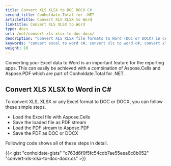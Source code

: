 ```yaml
---
title: Convert XLS XLSX to DOC DOCX C#
second_title: Conholdate.Total for .NET
articleTitle: Convert XLS XLSX to Word
linktitle: Convert XLS XLSX to Word
type: docs
url: /net/convert-xls-xlsx-to-doc-docx/
description: "Convert XLS XLSX file formats to Word (DOC or DOCX) in C#."
keywords: "convert excel to word c#, convert xls to word c#, convert xlsx to word c#, .NET convert xls xlsx, xls to doc docx .net, xlsx to doc docx asp .net, c# converter for xls, c# converter for xlsx, excel to pdf c#, sheets to pdf"
weight: 10
---
```


Converting your Excel data to Word is an important feature for the reporting apps. This can easily be achieved with a combination of Aspose.Cells and Aspose.PDF which are part of Conholdate.Total for .NET.

## **Convert XLS XLSX to Word in C#**
To convert XLS, XLSX or any Excel format to DOC or DOCX, you can follow these simple steps.

- Load the Excel file with Aspose.Cells
- Save the loaded file as PDF stream
- Load the PDF stream to Aspose.PDF
- Save the PDF as DOC or DOCX

Following code shows all of these steps in detail.

{{< gist "conholdate-gists" "c763d6f0f5fc54cdb7ae55eea6c8b052" "convert-xls-xlsx-to-doc-docx.cs" >}}